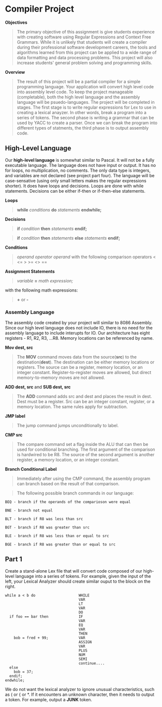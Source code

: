 # Compiler Project
  **Objectives**

  > The primary objective of this assignment   is give students experience with creating software using Regular Expressions and Context Free Grammars. While it is unlikely that students will create a compiler during their professional software development careers, the tools and algorithms learned from this project can be applied to a wide range of data formatting and data processing problems. This project will also increase students' general problem solving and programming skills.



  **Overview**    
  
  >  The result of this project will be a partial compiler for a simple programming language. Your application will convert high level code into assembly level code. To keep the project manageable (completable), both the high level language and the assembly language will be psuedo-languages. The project will be completed in stages. The first stage is to write regular expressions for Lex to use in creating a lexical anayzer. In other words, break a program into a series of tokens. The second phase is writing a grammar that can be used by YACC to create a parser. Once we can break the program into different types of statments, the third phase is to output assembly code.



  
## High-Level Language
  Our **high-level language** is somewhat similar to Pascal. It will not be a fully executable language. The language does not have input or output. It has no for loops, no multiplication, no comments. The only data type is integers, and variables are not declared (see project part four). The language will be case-sensative (using only small letters makes the regular expressions shorter). It does have loops and decisions. Loops are done with while statements. Decisions can be either if-then or if-then-else statements.

  **Loops**
  
  > **while** *conditions* **do** *statements* **endwhile;**

  **Decisions**

  > **if** *condition* **then** *statements* **endif;**

  > **if** *condition* **then** *statements*  **else** *statements* **endif;**
  
  **Conditions**

  > *operand* *operator* *operand*
  with the following comparison operators
  <     <=      >     >=      <>      ==
    
  **Assignment Statements**
    
  > *variable* **=** *math expression;*
  
  with the following math expressions:

  > **+**    or       **-**



### Assembly Language
  The assembly code created by your project will similar to 8086 Assembly. Since our high level language does not include IO, there is no need for the assembly language to include interupts for IO. Our architecture has eight registers - R1, R2, R3, ...R8. Memory locations can be referenced by name.

  **Mov dest, src**
  > The **MOV** command moves data from the source(**src**) to the destination(**dest**). The destination can be either memory locations or registers. The source can be a register, memory location, or an integer constant. Register-to-register moves are allowed, but direct memory-to-memory moves are not allowed.
  
  **ADD dest, src** and **SUB dest, src**

  > The **ADD** command adds src and dest and places the result in dest. Dest must be a register. Src can be an integer constant, register, or a memory location. The same rules apply for subtraction.
  
  **JMP label**
    
  > The jump command jumps unconditionally to label.
  
  **CMP src**
    
  > The compare command set a flag inside the ALU that can then be used for conditional branching. The first argument of the comparison is hardwired to be R8. The source of the second argument is another register, a memory location, or an integer constant.
  
  **Branch Conditional Label**
    
  > Immediately after using the CMP command, the assembly program can branch based on the result of that comparison.

   > The following possible branch commands in our language:
   
    BEQ - branch if the operands of the comparioson were equal

    BNE - branch not equal

    BLT - branch if R8 was less than src

    BGT - branch if R8 was greater than src

    BLE - branch if R8 was less than or equal to src

    BGE - branch if R8 was greater than or equal to src



## Part 1
  Create a stand-alone Lex file that will convert code composed of our high-level language into a series of tokens. For example, given the input of the left, your Lexical Analyzer should create similar ouput to the block on the right.

    while a < b do                    WHILE
                                      VAR
                                      LT
                                      VAR
                                      DO
      if foo == bar then              IF
                                      VAR
                                      EQ
                                      VAR
                                      THEN
        bob = fred + 99;              VAR
                                      ASSIGN
                                      VAR
                                      PLUS
                                      NUM
                                      SEMI
                                      continue....
      else
        bob = 37;
      endif;
    endwhile;
  
  We do not want the lexical analyzer to ignore unusual characteristics, such as ( or { or *. If it encounters an unknown character, then it needs to output a token. For example, output a **JUNK** token.




